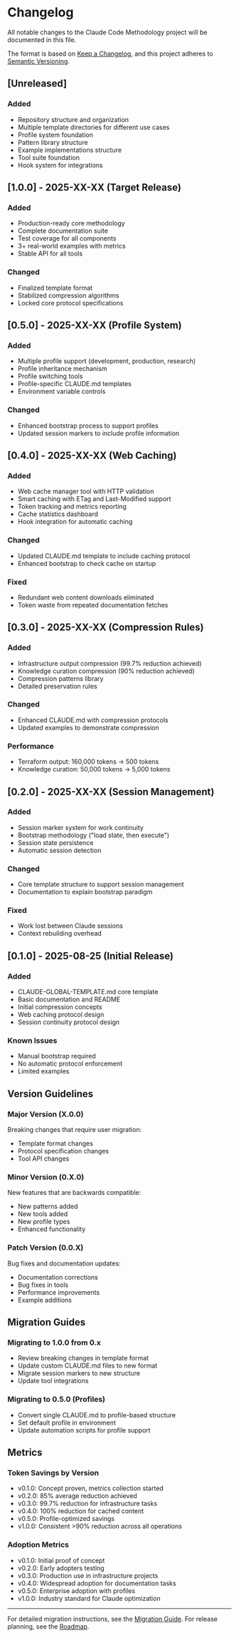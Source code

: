 # Changelog

All notable changes to the Claude Code Methodology project will be documented in this file.

The format is based on [Keep a Changelog](https://keepachangelog.com/en/1.0.0/),
and this project adheres to [Semantic Versioning](https://semver.org/spec/v2.0.0.html).

## [Unreleased]

### Added
- Repository structure and organization
- Multiple template directories for different use cases
- Profile system foundation
- Pattern library structure
- Example implementations structure
- Tool suite foundation
- Hook system for integrations

## [1.0.0] - 2025-XX-XX (Target Release)

### Added
- Production-ready core methodology
- Complete documentation suite
- Test coverage for all components
- 3+ real-world examples with metrics
- Stable API for all tools

### Changed
- Finalized template format
- Stabilized compression algorithms
- Locked core protocol specifications

## [0.5.0] - 2025-XX-XX (Profile System)

### Added
- Multiple profile support (development, production, research)
- Profile inheritance mechanism
- Profile switching tools
- Profile-specific CLAUDE.md templates
- Environment variable controls

### Changed
- Enhanced bootstrap process to support profiles
- Updated session markers to include profile information

## [0.4.0] - 2025-XX-XX (Web Caching)

### Added
- Web cache manager tool with HTTP validation
- Smart caching with ETag and Last-Modified support
- Token tracking and metrics reporting
- Cache statistics dashboard
- Hook integration for automatic caching

### Changed
- Updated CLAUDE.md template to include caching protocol
- Enhanced bootstrap to check cache on startup

### Fixed
- Redundant web content downloads eliminated
- Token waste from repeated documentation fetches

## [0.3.0] - 2025-XX-XX (Compression Rules)

### Added
- Infrastructure output compression (99.7% reduction achieved)
- Knowledge curation compression (90% reduction achieved)
- Compression patterns library
- Detailed preservation rules

### Changed
- Enhanced CLAUDE.md with compression protocols
- Updated examples to demonstrate compression

### Performance
- Terraform output: 160,000 tokens → 500 tokens
- Knowledge curation: 50,000 tokens → 5,000 tokens

## [0.2.0] - 2025-XX-XX (Session Management)

### Added
- Session marker system for work continuity
- Bootstrap methodology ("load state, then execute")
- Session state persistence
- Automatic session detection

### Changed
- Core template structure to support session management
- Documentation to explain bootstrap paradigm

### Fixed
- Work lost between Claude sessions
- Context rebuilding overhead

## [0.1.0] - 2025-08-25 (Initial Release)

### Added
- CLAUDE-GLOBAL-TEMPLATE.md core template
- Basic documentation and README
- Initial compression concepts
- Web caching protocol design
- Session continuity protocol design

### Known Issues
- Manual bootstrap required
- No automatic protocol enforcement
- Limited examples

## Version Guidelines

### Major Version (X.0.0)
Breaking changes that require user migration:
- Template format changes
- Protocol specification changes
- Tool API changes

### Minor Version (0.X.0)
New features that are backwards compatible:
- New patterns added
- New tools added
- New profile types
- Enhanced functionality

### Patch Version (0.0.X)
Bug fixes and documentation updates:
- Documentation corrections
- Bug fixes in tools
- Performance improvements
- Example additions

## Migration Guides

### Migrating to 1.0.0 from 0.x
- Review breaking changes in template format
- Update custom CLAUDE.md files to new format
- Migrate session markers to new structure
- Update tool integrations

### Migrating to 0.5.0 (Profiles)
- Convert single CLAUDE.md to profile-based structure
- Set default profile in environment
- Update automation scripts for profile support

## Metrics

### Token Savings by Version
- v0.1.0: Concept proven, metrics collection started
- v0.2.0: 85% average reduction achieved
- v0.3.0: 99.7% reduction for infrastructure tasks
- v0.4.0: 100% reduction for cached content
- v0.5.0: Profile-optimized savings
- v1.0.0: Consistent >90% reduction across all operations

### Adoption Metrics
- v0.1.0: Initial proof of concept
- v0.2.0: Early adopters testing
- v0.3.0: Production use in infrastructure projects
- v0.4.0: Widespread adoption for documentation tasks
- v0.5.0: Enterprise adoption with profiles
- v1.0.0: Industry standard for Claude optimization

---

For detailed migration instructions, see the [Migration Guide](docs/migration.md).
For release planning, see the [Roadmap](docs/roadmap.md).